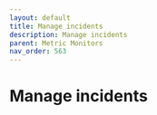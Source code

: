 ```yaml
---
layout: default
title: Manage incidents
description: Manage incidents
parent: Metric Monitors
nav_order: 563
---
```


# Manage incidents